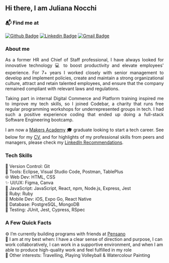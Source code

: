 <h2>Hi there, I am Juliana Nocchi</h2>

### 📬 Find me at

[![Github Badge](http://img.shields.io/badge/-Github-black?style=flat-square&logo=github&link=https://github.com/junocchi/)](https://github.com/Defcon27/) 
[![Linkedin Badge](https://img.shields.io/badge/-LinkedIn-blue?style=flat-square&logo=Linkedin&logoColor=white&link=https://www.linkedin.com/in/hemanthkollipara/)](https://www.linkedin.com/in/juliana-nocchi)
[![Gmail Badge](https://img.shields.io/badge/-Gmail-d14836?style=flat-square&logo=Gmail&logoColor=white&link=mailto:junocchi@gmail.com)](mailto:junocchi@gmail.com)

### About me

<div style="text-align: justify">  
As a former HR and Chief of Staff professional, I have always looked for innovative technology 💻 to boost productivity and elevate employees' experience. For 7+ years I worked closely with senior management to develop and implement policies, create and maintain a strong organizational culture, attract and retain talented employees, and ensure that the company remained compliant with relevant laws and regulations.
<br/>

Taking part in internal Digital Commerce and Platform training inspired me to improve my tech skills, so I joined Codebar, a charity that runs free regular programming workshops for underrepresented groups in tech. I had such a positive experience coding that ended up doing a full-stack Software Engineering bootcamp. 
<br/>

I am now a [Makers Academy](https://makers.tech/) 🎓 graduate looking to start a tech career. See below for my [CV](https://github.com/junocchi/CV), and for highlights of my professional skills from peers and managers, please check my [LinkedIn Recommendations](https://www.linkedin.com/in/juliana-nocchi-b4a882222/details/recommendations/?detailScreenTabIndex=0).
</div>

### Tech Skills
🧰 Version Control: Git<br/>
🔨 Tools: Eclipse, Visual Studio Code, Postman, TablePlus<br/>
🌐 Web Dev: HTML, CSS<br/>
✨ UI/UX: Figma, Canva<br/>
📜 JavaScript: JavaScript, React, npm, Node.js, Express, Jest<br/>
💎 Ruby: Ruby<br/>
📱 Mobile Dev: iOS, Expo Go, React Native<br/>
💾 Database: PostgreSQL, MongoDB<br/>
🧪 Testing: JUnit, Jest, Cypress, RSpec<br/>

### A Few Quick Facts

⚙️ I’m currently building programs with friends at [Pensano](https://pensano.dev/)<br/>
🚀 I am at my best when: I have a clear sense of direction and purpose, I can work collaboratively, I can work in a supportive environment, and when I am able to produce high-quality work and feel fulfilled in my role<br/>
🎉 Other interests: Travelling, Playing Volleyball & Watercolour Painting
